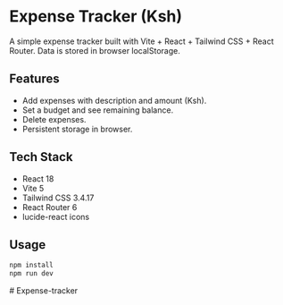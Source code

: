 # Expense Tracker (Ksh)

A simple expense tracker built with Vite + React + Tailwind CSS + React Router.
Data is stored in browser localStorage.

## Features
- Add expenses with description and amount (Ksh).
- Set a budget and see remaining balance.
- Delete expenses.
- Persistent storage in browser.

## Tech Stack
- React 18
- Vite 5
- Tailwind CSS 3.4.17
- React Router 6
- lucide-react icons

## Usage
```bash
npm install
npm run dev
```
#   E x p e n s e - t r a c k e r  
 